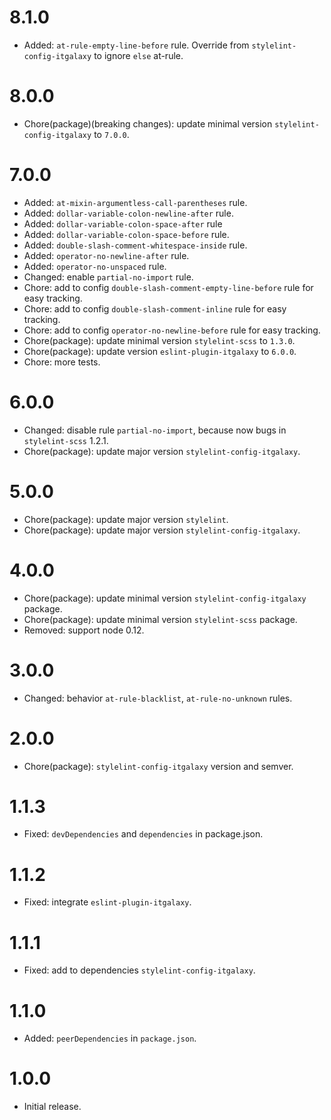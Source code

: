 # 8.1.0

- Added: `at-rule-empty-line-before` rule. Override from `stylelint-config-itgalaxy` to ignore `else` at-rule.

# 8.0.0

- Chore(package)(breaking changes): update minimal version `stylelint-config-itgalaxy` to `7.0.0`.

# 7.0.0

- Added: `at-mixin-argumentless-call-parentheses` rule.
- Added: `dollar-variable-colon-newline-after` rule.
- Added: `dollar-variable-colon-space-after` rule
- Added: `dollar-variable-colon-space-before` rule.
- Added: `double-slash-comment-whitespace-inside` rule.
- Added: `operator-no-newline-after` rule.
- Added: `operator-no-unspaced` rule.
- Changed: enable `partial-no-import` rule.
- Chore: add to config `double-slash-comment-empty-line-before` rule for easy tracking.
- Chore: add to config `double-slash-comment-inline` rule for easy tracking.
- Chore: add to config `operator-no-newline-before` rule for easy tracking.
- Chore(package): update minimal version `stylelint-scss` to `1.3.0`.
- Chore(package): update version `eslint-plugin-itgalaxy` to `6.0.0`.
- Chore: more tests.

# 6.0.0

- Changed: disable rule `partial-no-import`, because now bugs in `stylelint-scss` 1.2.1.
- Chore(package): update major version `stylelint-config-itgalaxy`.

# 5.0.0

- Chore(package): update major version `stylelint`.
- Chore(package): update major version `stylelint-config-itgalaxy`.

# 4.0.0

- Chore(package): update minimal version `stylelint-config-itgalaxy` package.
- Chore(package): update minimal version `stylelint-scss` package.
- Removed: support node 0.12.

# 3.0.0

- Changed: behavior `at-rule-blacklist`, `at-rule-no-unknown` rules.

# 2.0.0

- Chore(package): `stylelint-config-itgalaxy` version and semver.

# 1.1.3

- Fixed: `devDependencies` and `dependencies` in package.json.

# 1.1.2

- Fixed: integrate `eslint-plugin-itgalaxy`.

# 1.1.1

- Fixed: add to dependencies `stylelint-config-itgalaxy`.

# 1.1.0

- Added: `peerDependencies` in `package.json`.

# 1.0.0

- Initial release.
